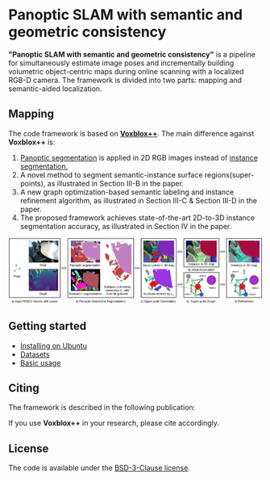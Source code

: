 # Panoptic SLAM with semantic and geometric consistency

**"Panoptic SLAM with semantic and geometric consistency"** is a pipeline for simultaneously estimate image poses and incrementally building volumetric object-centric maps during online scanning with a localized RGB-D camera. The framework is divided into two parts: mapping and semantic-aided localization.

## Mapping  
The code framework is based on [**Voxblox++**](https://github.com/ethz-asl/voxblox-plusplus).
The main difference against **Voxblox++** is: 
<ol>
  <li> <a href="https://github.com/facebookresearch/detectron2">Panoptic segmentation</a> is applied in 2D RGB images instead of <a href="https://github.com/matterport/Mask_RCNN2">instance segmentation.</a></li>
  <li>A novel method to segment semantic-instance surface regions(super-points), as illustrated in Section III-B in the paper.</li>
  <li>A new graph optimization-based semantic labeling and instance refinement algorithm, as illustrated in Section III-C & Section III-D in the paper.</li>
  <li>The proposed framework achieves state-of-the-art 2D-to-3D instance segmentation accuracy, as illustrated in Section IV in the paper.</li>
</ol>

<p align="center">
  <img src="./images/pipeline.png" width=700>
</p>


## Getting started
- [Installing on Ubuntu](https://github.com/y9miao/volumetric-semantically-consistent-3D-panoptic-mapping/wiki/Installation)
- [Datasets](https://github.com/y9miao/volumetric-semantically-consistent-3D-panoptic-mapping/wiki/Datasets)
- [Basic usage](https://github.com/y9miao/volumetric-semantically-consistent-3D-panoptic-mapping/wiki/Basic-Usage)


## Citing
The framework is described in the following publication:

<!-- - Margarita Grinvald, Fadri Furrer, Tonci Novkovic, Jen Jen Chung, Cesar Cadena, Roland Siegwart, and Juan Nieto, **Volumetric Instance-Aware Semantic Mapping and 3D Object Discovery**, in _IEEE Robotics and Automation Letters_, July 2019. [[PDF](https://arxiv.org/abs/1903.00268)] [[Video](https://www.youtube.com/watch?v=Jvl42VJmYxg)]


```bibtex
@article{grinvald2019volumetric,
  author={M. {Grinvald} and F. {Furrer} and T. {Novkovic} and J. J. {Chung} and C. {Cadena} and R. {Siegwart} and J. {Nieto}},
  journal={IEEE Robotics and Automation Letters},
  title={{Volumetric Instance-Aware Semantic Mapping and 3D Object Discovery}},
  year={2019},
  volume={4},
  number={3},
  pages={3037-3044},
  doi={10.1109/LRA.2019.2923960},
  ISSN={2377-3766},
  month={July},
}
``` -->

If you use **Voxblox++** in your research, please cite accordingly.

## License
The code is available under the [BSD-3-Clause license](https://github.com/ethz-asl/voxblox-plusplus/blob/master/LICENSE).
